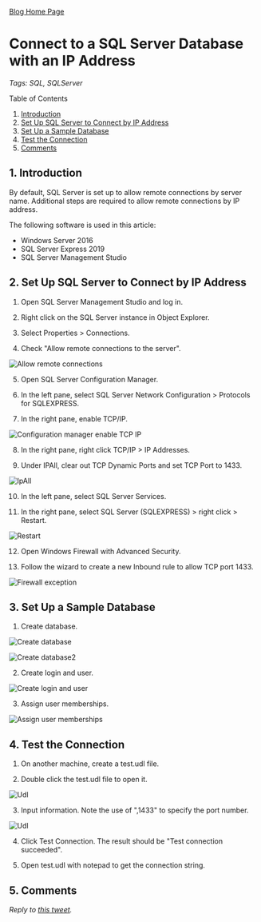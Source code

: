 [Blog Home Page](../../README.md)

# Connect to a SQL Server Database with an IP Address

_Tags: SQL, SQLServer_

Table of Contents
1. [Introduction](#introduction)
2. [Set Up SQL Server to Connect by IP Address](#server)
3. [Set Up a Sample Database](#database)
4. [Test the Connection](#test)
5. [Comments](#comments)

## 1. <a name='introduction'></a>Introduction

By default, SQL Server is set up to allow remote connections by server name. Additional steps are required to allow remote connections by IP address.

The following software is used in this article:
* Windows Server 2016
* SQL Server Express 2019
* SQL Server Management Studio

## 2. <a name='server'></a>Set Up SQL Server to Connect by IP Address

1. Open SQL Server Management Studio and log in.

2. Right click on the SQL Server instance in Object Explorer.

3. Select Properties > Connections.

4. Check "Allow remote connections to the server".

![Allow remote connections](AllowRemoteConnections.png)

5. Open SQL Server Configuration Manager.

6. In the left pane, select SQL Server Network Configuration > Protocols for SQLEXPRESS.

7. In the right pane, enable TCP/IP.

![Configuration manager enable TCP IP](ConfigManagerEnableTcpIp.png)

8. In the right pane, right click TCP/IP > IP Addresses.

9. Under IPAll, clear out TCP Dynamic Ports and set TCP Port to 1433.

![IpAll](IpAll.png)

10. In the left pane, select SQL Server Services.

11. In the right pane, select SQL Server (SQLEXPRESS) > right click > Restart.

![Restart](Restart.png)

12. Open Windows Firewall with Advanced Security.

13. Follow the wizard to create a new Inbound rule to allow TCP port 1433.

![Firewall exception](FirewallException.png)

## 3. <a name='database'></a>Set Up a Sample Database

1. Create database.

![Create database](CreateDatabase.png)

![Create database2](CreateDatabase2.png)

2. Create login and user.

![Create login and user](CreateLoginUser.png)

3. Assign user memberships.

![Assign user memberships](UserMemberships.png)

## 4. <a name='test'></a>Test the Connection

1. On another machine, create a test.udl file.

2. Double click the test.udl file to open it.

![Udl](Udl.png)

3. Input information. Note the use of ",1433" to specify the port number.

![Udl](Udl2.png)

4. Click Test Connection. The result should be "Test connection succeeded".

5. Open test.udl with notepad to get the connection string.

## 5. <a name='comments'></a>Comments

_Reply to [this tweet](https://twitter.com/innochi_mob/status/1278857302750253057)._